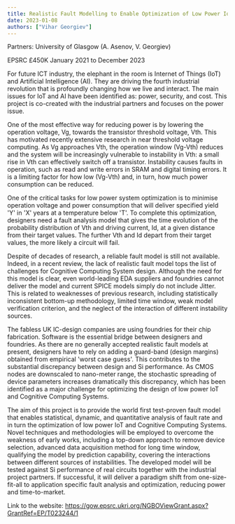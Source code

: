 ```yaml
---
title: Realistic Fault Modelling to Enable Optimization of Low Power IoT and Cognitive Fault-tolerant Computing Systems
date: 2023-01-08
authors: ["Vihar Georgiev"]
---
```



Partners: University of Glasgow (A. Asenov, V. Georgiev)

EPSRC £450K January 2021 to December 2023


<!--more-->
For future ICT industry, the elephant in the room is Internet of Things (IoT) and Artificial Intelligence (AI). They are driving the fourth industrial revolution that is profoundly changing how we live and interact. The main issues for IoT and AI have been identified as: power, security, and cost. This project is co-created with the industrial partners and focuses on the power issue.

One of the most effective way for reducing power is by lowering the operation voltage, Vg, towards the transistor threshold voltage, Vth. This has motivated recently extensive research in near threshold voltage computing. As Vg approaches Vth, the operation window (Vg-Vth) reduces and the system will be increasingly vulnerable to instability in Vth: a small rise in Vth can effectively switch off a transistor. Instability causes faults in operation, such as read and write errors in SRAM and digital timing errors. It is a limiting factor for how low (Vg-Vth) and, in turn, how much power consumption can be reduced.

One of the critical tasks for low power system optimization is to minimise operation voltage and power consumption that will deliver specified yield 'Y' in 'X' years at a temperature below 'T'. To complete this optimization, designers need a fault analysis model that gives the time evolution of the probability distribution of Vth and driving current, Id, at a given distance from their target values. The further Vth and Id depart from their target values, the more likely a circuit will fail.

Despite of decades of research, a reliable fault model is still not available. Indeed, in a recent review, the lack of realistic fault model tops the list of challenges for Cognitive Computing System design. Although the need for this model is clear, even world-leading EDA suppliers and foundries cannot deliver the model and current SPICE models simply do not include Jitter. This is related to weaknesses of previous research, including statistically inconsistent bottom-up methodology, limited time window, weak model verification criterion, and the neglect of the interaction of different instability sources.

The fabless UK IC-design companies are using foundries for their chip fabrication. Software is the essential bridge between designers and foundries. As there are no generally accepted realistic fault models at present, designers have to rely on adding a guard-band (design margins) obtained from empirical 'worst case guess'. This contributes to the substantial discrepancy between design and Si performance. As CMOS nodes are downscaled to nano-meter range, the stochastic spreading of device parameters increases dramatically this discrepancy, which has been identified as a major challenge for optimizing the design of low power IoT and Cognitive Computing Systems.

The aim of this project is to provide the world first test-proven fault model that enables statistical, dynamic, and quantitative analysis of fault rate and in turn the optimization of low power IoT and Cognitive Computing Systems. Novel techniques and methodologies will be employed to overcome the weakness of early works, including a top-down approach to remove device selection, advanced data acquisition method for long time window, qualifying the model by prediction capability, covering the interactions between different sources of instabilities. The developed model will be tested against Si performance of real circuits together with the industrial project partners. If successful, it will deliver a paradigm shift from one-size-fit-all to application specific fault analysis and optimization, reducing power and time-to-market.

Link to the website:
https://gow.epsrc.ukri.org/NGBOViewGrant.aspx?GrantRef=EP/T023244/1